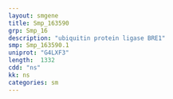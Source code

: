 ```yaml
---
layout: smgene
title: Smp_163590
grp: Smp_16
description: "ubiquitin protein ligase BRE1"
smp: Smp_163590.1
uniprot: "G4LXF3"
length:  1332
cdd: "ns"
kk: ns
categories: sm
---
```

